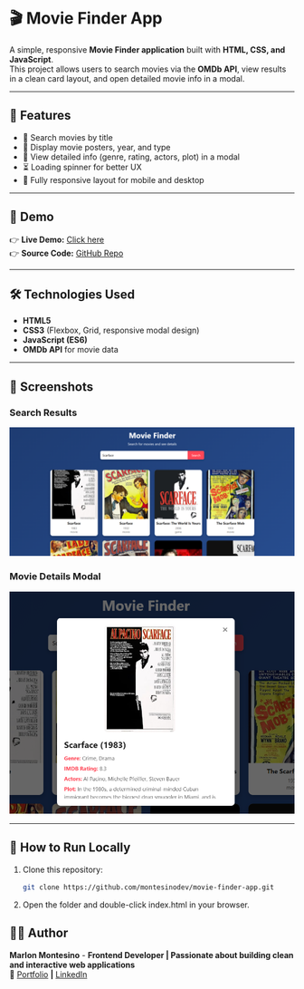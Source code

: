# 🎬 Movie Finder App

A simple, responsive **Movie Finder application** built with **HTML, CSS, and JavaScript**.  
This project allows users to search movies via the **OMDb API**, view results in a clean card layout, and open detailed movie info in a modal.

---

## 🚀 Features
- 🔎 Search movies by title  
- 🎥 Display movie posters, year, and type  
- 📖 View detailed info (genre, rating, actors, plot) in a modal  
- ⏳ Loading spinner for better UX  
- 📱 Fully responsive layout for mobile and desktop  

---

## 🎨 Demo
👉 **Live Demo:** [Click here](https://montesinodev.github.io/movie-finder-app/)  
👉 **Source Code:** [GitHub Repo](https://github.com/montesinodev/movie-finder-app)

---

## 🛠️ Technologies Used
- **HTML5**  
- **CSS3** (Flexbox, Grid, responsive modal design)  
- **JavaScript (ES6)**  
- **OMDb API** for movie data  

---

## 📸 Screenshots
### Search Results
![Movie Finder Results](assets/screenshot-results.png)

### Movie Details Modal
![Movie Details Modal](assets/screenshot-modal.png)

---

## 📂 How to Run Locally
1. Clone this repository:  
   ```bash
   git clone https://github.com/montesinodev/movie-finder-app.git

2. Open the folder and double-click index.html in your browser.

## 👨‍💻 Author

**Marlon Montesino** - **Frontend Developer | Passionate about building clean and interactive web applications**  
**🔗** [Portfolio](https://montesinodev.github.io/my-portfolio)
 **|** [LinkedIn](https://www.linkedin.com/in/marlon-m-324a70147)